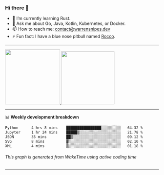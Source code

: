 ### Hi there 👋

- 🌱 I’m currently learning Rust.
- 💬 Ask me about Go, Java, Kotlin, Kubernetes, or Docker.
- 📫 How to reach me: contact@warrensnipes.dev
- ⚡ Fun fact: I have a blue nose pitbull named [Rocco](https://i.imgur.com/iLsSCKu.jpg).

-------


<a href="https://github.com/LockedThread/LockedThread">
  <img height="180em" src="https://github-readme-stats.vercel.app/api?username=LockedThread&theme=transparent&bg_color=00000000&show_icons=true&count_private=true" />
  <img height="174em" src="https://github-readme-stats.vercel.app/api/top-langs?username=LockedThread&theme=transparent&layout=compact&hide_progress=true&bg_color=00000000" />
  </a>

-------

📊 **Weekly development breakdown**
<!--START_SECTION:waka-->

```txt
Python      4 hrs 8 mins    ████████████████░░░░░░░░░   64.32 %
Jupyter     1 hr 24 mins    █████▒░░░░░░░░░░░░░░░░░░░   21.78 %
JSON        35 mins         ██▒░░░░░░░░░░░░░░░░░░░░░░   09.12 %
SVG         8 mins          ▓░░░░░░░░░░░░░░░░░░░░░░░░   02.10 %
XML         4 mins          ▒░░░░░░░░░░░░░░░░░░░░░░░░   01.18 %
```

<!--END_SECTION:waka-->
###### *This graph is generated from WakeTime using active coding time*
-------
